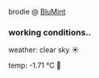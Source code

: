 brodie @ [BluMint](https://www.linkedin.com/company/blumint-io/)

<!--weather_start-->
### working conditions..

weather: clear sky ☀️

temp: -1.71 °C 🧥

<!--weather_end-->
